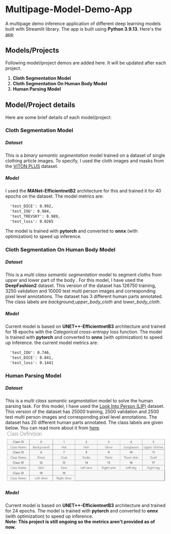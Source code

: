 # Multipage-Model-Demo-App
A multipage demo inference application of different deep learning models built with Streamlit library. The app is built using **Python 3.9.13**.
Here's the [app](https://adnan33-multipage-model-demo-app-srcindex-0bvfil.streamlitapp.com/)

## Models/Projects
Following model/project demos are added here. It will be updated after each project.

1. **Cloth Segmentation Model**
2. **Cloth Segmentation On Human Body Model**
3. **Human Parsing Model** 

## Model/Project details
Here are some brief details of each model/project:
### Cloth Segmentation Model
##### Dataset
This is a *binary semantic segmentation* model trained on a dataset of single clothing article images. To specify, I used the 
cloth images and masks from the [VITON PLUS](https://www.kaggle.com/datasets/rkuo2000/viton-plus) dataset.
##### Model
 I used the **MANet-EfficientnetB2** architecture for this and trained it for 40 epochs on the dataset. The model metrics are:
```
  'test_DICE': 0.992,
  'test_IOU': 0.984,
  'test_TREVSKY': 0.989,
  'test_loss': 0.0265
```
The model is trained with **pytorch** and converted to **onnx** (with optimization) to speed up inference.

### Cloth Segmentation On Human Body Model
##### Dataset
This is a *multi class semantic segmentation* model to segment cloths from upper and lower part of the body . For this model, I have used the **DeepFashion2** dataset. This version of the dataset has 126750 training,
3250 validation and 10000 test multi person images and corresponding pixel level annotations. The dataset has 3 different human parts annotated. The class labels are *background*,*upper_body_cloth* and *lower_body_cloth*.
##### Model
Current model is based on **UNET++-EfficientnetB3** architecture and trained for 18 epochs with the *Categorical cross-entropy* loss function. The model is trained with **pytorch** and converted to **onnx** (with optimization) to speed up inference. the current model metrics are:
```
  'test_IOU': 0.746,
  'test_DICE': 0.841,
  'test_loss': 0.1441
```

### Human Parsing Model
##### Dataset
This is a *multi class semantic segmentation* model to solve the human parsing task. For this model, I have used the
[Look Into Person (LIP)](https://gas.graviti.com/dataset/graviti/LIP) dataset. This version of the dataset has 25000 training,
2500 validation and 2500 test multi person images and corresponding pixel level annotations. The dataset has 20 different human parts annotated. The class 
labels are given below. You can read more about it from [here](https://competitions.codalab.org/competitions/23433).
![image](images/lip_class_details.JPG)
##### Model
Current model is based on **UNET++-EfficientnetB3** architecture and trained for 24 epochs. The model is trained with **pytorch** and converted to **onnx** (with optimization) to speed up inference.\
**Note: This project is still ongoing so the metrics aren't provided as of now.**
